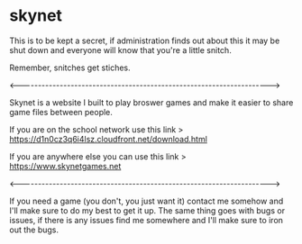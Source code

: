 # skynet
This is to be kept a secret, if administration finds out about this it may be shut down and everyone will know that you're a little snitch.

Remember, snitches get stiches. 

<--------------------------------------------------------------------->

Skynet is a website I built to play broswer games and make it easier to share game files between people. 

If you are on the school network use this link > https://d1n0cz3q6i4lsz.cloudfront.net/download.html

If you are anywhere else you can use this link > https://www.skynetgames.net

<--------------------------------------------------------------------->

If you need a game (you don't, you just want it) contact me somehow and I'll make sure to do my best to get it up. 
The same thing goes with bugs or issues, if there is any issues find me somewhere and I'll make sure to iron out the bugs. 
